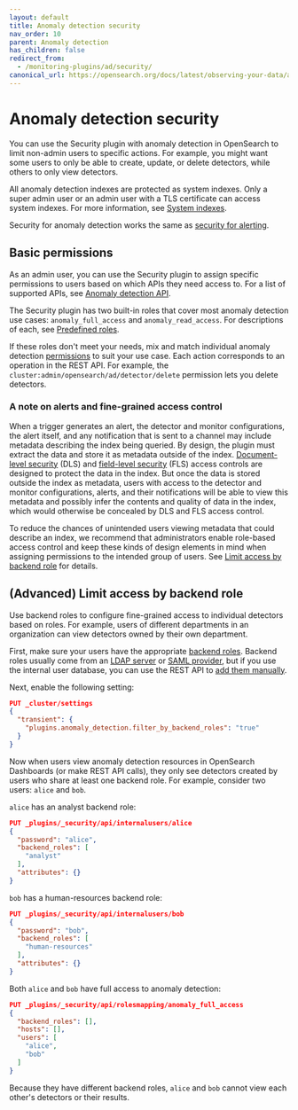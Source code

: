```yaml
---
layout: default
title: Anomaly detection security
nav_order: 10
parent: Anomaly detection
has_children: false
redirect_from: 
  - /monitoring-plugins/ad/security/
canonical_url: https://opensearch.org/docs/latest/observing-your-data/ad/security/
---
```


# Anomaly detection security

You can use the Security plugin with anomaly detection in OpenSearch to limit non-admin users to specific actions. For example, you might want some users to only be able to create, update, or delete detectors, while others to only view detectors.

All anomaly detection indexes are protected as system indexes. Only a super admin user or an admin user with a TLS certificate can access system indexes. For more information, see [System indexes]({{site.url}}{{site.baseurl}}/security/configuration/system-indices/).


Security for anomaly detection works the same as [security for alerting]({{site.url}}{{site.baseurl}}/monitoring-plugins/alerting/security/).

## Basic permissions

As an admin user, you can use the Security plugin to assign specific permissions to users based on which APIs they need access to. For a list of supported APIs, see [Anomaly detection API]({{site.url}}{{site.baseurl}}/monitoring-plugins/ad/api/).

The Security plugin has two built-in roles that cover most anomaly detection use cases: `anomaly_full_access` and `anomaly_read_access`. For descriptions of each, see [Predefined roles]({{site.url}}{{site.baseurl}}/security/access-control/users-roles#predefined-roles).

If these roles don't meet your needs, mix and match individual anomaly detection [permissions]({{site.url}}{{site.baseurl}}/security/access-control/permissions/) to suit your use case. Each action corresponds to an operation in the REST API. For example, the `cluster:admin/opensearch/ad/detector/delete` permission lets you delete detectors.

### A note on alerts and fine-grained access control

When a trigger generates an alert, the detector and monitor configurations, the alert itself, and any notification that is sent to a channel may include metadata describing the index being queried. By design, the plugin must extract the data and store it as metadata outside of the index. [Document-level security]({{site.url}}{{site.baseurl}}/security/access-control/document-level-security) (DLS) and [field-level security]({{site.url}}{{site.baseurl}}/security/access-control/field-level-security) (FLS) access controls are designed to protect the data in the index. But once the data is stored outside the index as metadata, users with access to the detector and monitor configurations, alerts, and their notifications will be able to view this metadata and possibly infer the contents and quality of data in the index, which would otherwise be concealed by DLS and FLS access control.

To reduce the chances of unintended users viewing metadata that could describe an index, we recommend that administrators enable role-based access control and keep these kinds of design elements in mind when assigning permissions to the intended group of users. See [Limit access by backend role](#advanced-limit-access-by-backend-role) for details.

## (Advanced) Limit access by backend role

Use backend roles to configure fine-grained access to individual detectors based on roles. For example, users of different departments in an organization can view detectors owned by their own department.

First, make sure your users have the appropriate [backend roles]({{site.url}}{{site.baseurl}}/security/access-control/index/). Backend roles usually come from an [LDAP server]({{site.url}}{{site.baseurl}}/security/configuration/ldap/) or [SAML provider]({{site.url}}{{site.baseurl}}/security/configuration/saml/), but if you use the internal user database, you can use the REST API to [add them manually]({{site.url}}{{site.baseurl}}/security/access-control/api#create-user).

Next, enable the following setting:

```json
PUT _cluster/settings
{
  "transient": {
    "plugins.anomaly_detection.filter_by_backend_roles": "true"
  }
}
```

Now when users view anomaly detection resources in OpenSearch Dashboards (or make REST API calls), they only see detectors created by users who share at least one backend role.
For example, consider two users: `alice` and `bob`.

`alice` has an analyst backend role:

```json
PUT _plugins/_security/api/internalusers/alice
{
  "password": "alice",
  "backend_roles": [
    "analyst"
  ],
  "attributes": {}
}
```

`bob` has a human-resources backend role:

```json
PUT _plugins/_security/api/internalusers/bob
{
  "password": "bob",
  "backend_roles": [
    "human-resources"
  ],
  "attributes": {}
}
```

Both `alice` and `bob` have full access to anomaly detection:

```json
PUT _plugins/_security/api/rolesmapping/anomaly_full_access
{
  "backend_roles": [],
  "hosts": [],
  "users": [
    "alice",
    "bob"
  ]
}
```

Because they have different backend roles, `alice` and `bob` cannot view each other's detectors or their results.
